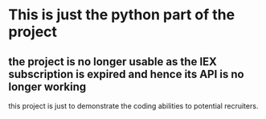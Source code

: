 # This is just the python part of the project
## the project is no longer usable as the IEX subscription is expired and hence its API is no longer working
this project is just  to demonstrate the coding abilities to potential recruiters.
